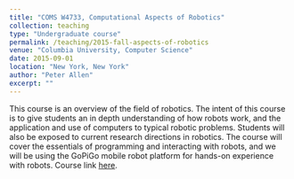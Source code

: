 ```yaml
---
title: "COMS W4733, Computational Aspects of Robotics"
collection: teaching
type: "Undergraduate course"
permalink: /teaching/2015-fall-aspects-of-robotics
venue: "Columbia University, Computer Science"
date: 2015-09-01
location: "New York, New York"
author: "Peter Allen"
excerpt: ""
---
```


This course is an overview of the field of robotics. The intent of this course is to give students an in depth understanding of how robots work, and the application and use of computers to typical robotic problems. Students will also be exposed to current research directions in robotics. The course will cover the essentials of programming and interacting with robots, and we will be using the GoPiGo mobile robot platform for hands-on experience with robots. Course link [here](http://www.cs.columbia.edu/~allen/F15/).
